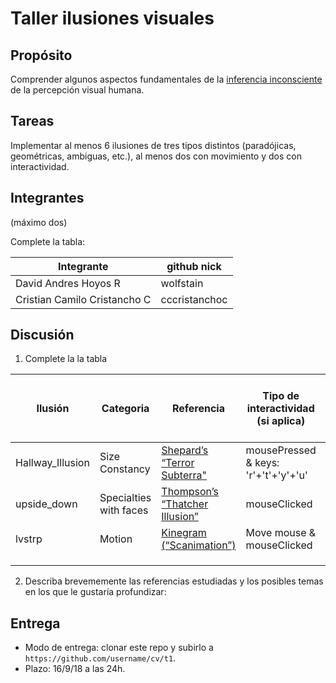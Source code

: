 # Taller ilusiones visuales

## Propósito

Comprender algunos aspectos fundamentales de la [inferencia inconsciente](https://github.com/VisualComputing/Cognitive) de la percepción visual humana.

## Tareas

Implementar al menos 6 ilusiones de tres tipos distintos (paradójicas, geométricas, ambiguas, etc.), al menos dos con movimiento y dos con interactividad.

## Integrantes
(máximo dos)

Complete la tabla:

| Integrante | github nick |
|------------|-------------|
| David Andres Hoyos R           |   wolfstain          |
| Cristian Camilo Cristancho C          |    cccristanchoc         |

## Discusión

1. Complete la la tabla

| Ilusión | Categoria | Referencia | Tipo de interactividad (si aplica) | URL código base (si aplica) |
|---------|-----------|------------|------------------------------------|-----------------------------|
| Hallway_Illusion | Size Constancy  |  [Shepard’s “Terror Subterra"](https://www.michaelbach.de/ot/sze-shepardTerrors)  |   mousePressed & keys: 'r'+'t'+'y'+'u'   |          |
| upside_down  | Specialties with faces  |   [Thompson’s “Thatcher Illusion”](https://www.michaelbach.de/ot/fcs-thompsonThatcher)   |  mouseClicked   |                             |
| lvstrp | Motion | [Kinegram (“Scanimation”)](https://www.michaelbach.de/ot/mot-scanimation) | Move mouse & mouseClicked |                             |
|         |           |            |                                    |                             |
|         |           |            |                                    |                             |
|         |           |            |                                    |                             |

2. Describa brevememente las referencias estudiadas y los posibles temas en los que le gustaría profundizar:

## Entrega

* Modo de entrega: clonar este repo y subirlo a `https://github.com/username/cv/t1`.
* Plazo: 16/9/18 a las 24h.
